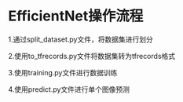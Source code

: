 # EfficientNet操作流程

1.通过split_dataset.py文件，将数据集进行划分

2.使用to_tfrecords.py文件将数据集转为tfrecords格式

3.使用training.py文件进行数据训练

4.使用predict.py文件进行单个图像预测

